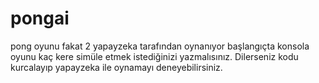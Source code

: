 # pongai
pong oyunu fakat 2 yapayzeka tarafından oynanıyor başlangıçta konsola oyunu kaç kere simüle etmek istediğinizi yazmalısınız. Dilerseniz kodu kurcalayıp yapayzeka ile oynamayı deneyebilirsiniz.
